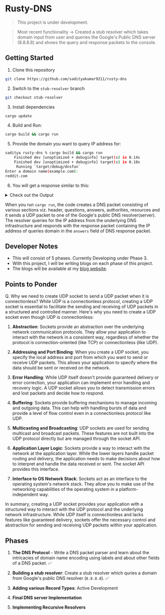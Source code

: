 # Rusty-DNS
> This project is under development.

> Most recent functionality -> Created a stub resolver which takes domain input from user and queries the Google's Public DNS server (8.8.8.8) and shows the query and response packets to the console.

## Getting Started
1. Clone this repository
```zsh
git clone https://github.com/sadityakumar9211/rusty-dns
```

2. Switch to the `stub-resolver` branch
```zsh
git checkout stub-resolver
```

3. Install dependencies
```bash
cargo update
```

4. Build and Run: 
```bash
cargo build && cargo run
```

5. Provide the domain you want to query IP address for: 
```bash
saditya rusty-dns % cargo build && cargo run
    Finished dev [unoptimized + debuginfo] target(s) in 0.14s
    Finished dev [unoptimized + debuginfo] target(s) in 0.10s
     Running `target/debug/dnsfun`
Enter a domain name(example.com): 
reddit.com
```

6. You will get a response similar to this:
<details>
  <summary>Check out the Output</summary>

```text
########## DNS Query Packet ##########
DnsPacket {
    header: DnsHeader {
        id: 6666,
        recursion_desired: true,
        truncated_message: false,
        authoritative_answer: false,
        opcode: 0,
        response: false,
        rescode: NOERROR,
        checking_disabled: false,
        authed_data: false,
        z: false,
        recursion_available: false,
        questions: 1,
        answers: 0,
        authoritative_entries: 0,
        resource_entries: 0,
    },
    questions: [
        DnsQuestion {
            name: "reddit.com",
            qtype: A,
        },
    ],
    answers: [],
    authorities: [],
    resources: [],
}



########## DNS Response Packet ##########
DnsPacket {
    header: DnsHeader {
        id: 6666,
        recursion_desired: true,
        truncated_message: false,
        authoritative_answer: false,
        opcode: 0,
        response: true,
        rescode: NOERROR,
        checking_disabled: false,
        authed_data: false,
        z: false,
        recursion_available: true,
        questions: 1,
        answers: 4,
        authoritative_entries: 0,
        resource_entries: 0,
    },
    questions: [
        DnsQuestion {
            name: "reddit.com",
            qtype: A,
        },
    ],
    answers: [
        A {
            domain: "reddit.com",
            addr: 151.101.1.140,
            ttl: 142,
        },
        A {
            domain: "reddit.com",
            addr: 151.101.129.140,
            ttl: 142,
        },
        A {
            domain: "reddit.com",
            addr: 151.101.193.140,
            ttl: 142,
        },
        A {
            domain: "reddit.com",
            addr: 151.101.65.140,
            ttl: 142,
        },
    ],
    authorities: [],
    resources: [],
}
```
</details>

When you run `cargo run`, the code creates a DNS packet consisting of various sections viz. header, questions, answers, authorities, resources and it sends a UDP packet to one of the Google's public DNS resolver(server). The resolver queries for the IP address from the underlying DNS infrastructure and responds with the response packet containing the IP address of queries domain in the `answers` field of DNS response packet. 


## Developer Notes
- This will consist of 5 phases. Currently Developing under Phase 3.
- With this project, I will be writing blogs on each phase of this project.
- The blogs will be available at my [blog website](https://saditya9211.hashnode.dev/series/rusty-dns).

## Points to Ponder
Q. Why we need to create UDP socket to send a UDP packet when it is connectionless?
While UDP is a connectionless protocol, creating a UDP socket is essential to facilitate the sending and receiving of UDP packets in a structured and controlled manner. Here's why you need to create a UDP socket even though UDP is connectionless:

1. **Abstraction**: Sockets provide an abstraction over the underlying network communication protocols. They allow your application to interact with the network in a consistent way, regardless of whether the protocol is connection-oriented (like TCP) or connectionless (like UDP).

2. **Addressing and Port Binding**: When you create a UDP socket, you specify the local address and port from which you want to send or receive UDP packets. This allows your application to specify where the data should be sent or received on the network.

3. **Error Handling**: While UDP itself doesn't provide guaranteed delivery or error correction, your application can implement error handling and recovery logic. A UDP socket allows you to detect transmission errors and lost packets and decide how to respond.

4. **Buffering**: Sockets provide buffering mechanisms to manage incoming and outgoing data. This can help with handling bursts of data and provide a level of flow control even in a connectionless protocol like UDP.

5. **Multicasting and Broadcasting**: UDP sockets are used for sending multicast and broadcast packets. These features are not built into the UDP protocol directly but are managed through the socket API.

6. **Application Layer Logic**: Sockets provide a way to interact with the network at the application layer. While the lower layers handle packet routing and delivery, the application needs to make decisions about how to interpret and handle the data received or sent. The socket API provides this interface.

7. **Interface to OS Network Stack**: Sockets act as an interface to the operating system's network stack. They allow you to make use of the networking capabilities of the operating system in a platform-independent way.

In summary, creating a UDP socket provides your application with a structured way to interact with the UDP protocol and the underlying network infrastructure. While UDP itself is connectionless and lacks features like guaranteed delivery, sockets offer the necessary control and abstraction for sending and receiving UDP packets within your application.



## Phases
1. **The DNS Protocol** - Write a DNS packet parser and learn about the intricacies of domain name encoding using labels and about other fields of a DNS packet. ✅

2. **Building a stub resolver**: Create a stub resolver which quries a domain from Google's public DNS resolver (`8.8.8.8`). ✅
3. **Adding various Record Types**: Active Development
4. **Final DNS server Implementation**
5. **Implementing Recursive Resolvers**
